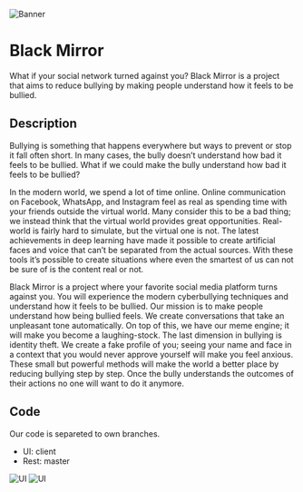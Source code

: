 ![Banner](https://raw.githubusercontent.com/nardeas/blackmirror/master/media/header.png)

# Black Mirror
What if your social network turned against you? Black Mirror is a project that aims to reduce bullying by making people understand how it feels to be bullied.

## Description
Bullying is something that happens everywhere but ways to prevent or stop it fall often short. In many cases,  the bully doesn’t understand how bad it feels to be bullied. What if we could make the bully understand how bad it feels to be bullied?

In the modern world, we spend a lot of time online. Online communication on Facebook, WhatsApp, and Instagram feel as real as spending time with your friends outside the virtual world. Many consider this to be a bad thing; we instead think that the virtual world provides great opportunities. Real-world is fairly hard to simulate, but the virtual one is not. The latest achievements in deep learning have made it possible to create artificial faces and voice that can’t be separated from the actual sources. With these tools it’s possible to create situations where even the smartest of us can not be sure of is the content real or not.

Black Mirror is a project where your favorite social media platform turns against you. You will experience the modern cyberbullying techniques and understand how it feels to be bullied. Our mission is to make people understand how being bullied feels. We create conversations that take an unpleasant tone automatically. On top of this, we have our meme engine; it will make you become a laughing-stock. The last dimension in bullying is identity theft. We create a fake profile of you; seeing your name and face in a context that you would never approve yourself will make you feel anxious. These small but powerful methods will make the world a better place by reducing bullying step by step. Once the bully understands the outcomes of their actions no one will want to do it anymore.

## Code
Our code is separeted to own branches.

- UI: client
- Rest: master

![UI](https://raw.githubusercontent.com/nardeas/blackmirror/master/media/ui1.png)
![UI](https://raw.githubusercontent.com/nardeas/blackmirror/master/media/ui2.png)
